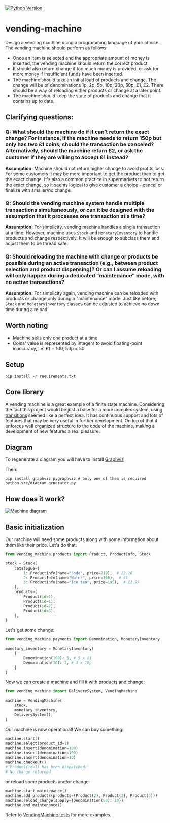 [![Python Version](https://img.shields.io/badge/python-3.10+-blue.svg)](https://www.python.org/)

# vending-machine

Design a vending machine using a programming language of your choice. The vending machine should perform as follows:

- Once an item is selected and the appropriate amount of money is inserted, the vending machine should return the correct product.
- It should also return change if too much money is provided, or ask for more money if insufficient funds have been inserted.
- The machine should take an initial load of products and change. The change will be of denominations 1p, 2p, 5p, 10p, 20p, 50p, £1, £2. There should be a way of reloading either products or change at a later point.
- The machine should keep the state of products and change that it contains up to date.


## Clarifying questions:

### Q: What should the machine do if it can’t return the exact change? For instance, if the machine needs to return 150p but only has two £1 coins, should the transaction be canceled? Alternatively, should the machine return £2, or ask the customer if they are willing to accept £1 instead?

**Assumption:** Machine should not return higher change to avoid profits loss. For some customers it may be more important to get the product than to get the exact change. It's also a common practice in supermarkets to not return the exact change, so it seems logical to give customer a choice - cancel or finalize with smaller/no change.

### Q: Should the vending machine system handle multiple transactions simultaneously, or can it be designed with the assumption that it processes one transaction at a time?

**Assumption:** For simplicity, vending machine handles a single transaction at a time. However, machine uses `Stock` and `MonetaryInventory` to handle products and change respectively. It will be enough to subclass them and adjust them to be thread safe.

### Q: Should reloading the machine with change or products be possible during an active transaction (e.g., between product selection and product dispensing)? Or can I assume reloading will only happen during a dedicated "maintenance" mode, with no active transactions?
**Assumption:** For simplicity again, vending machine can be reloaded with products or change only during a "maintenance" mode. Just like before, `Stock` and `MonetaryInventory` classes can be adjusted to achieve no down time during a reload.

## Worth noting

- Machine sells only one product at a time
- Coins' value is represented by integers to avoid floating-point inaccuracy, i.e. £1 = 100, 50p = 50



## Setup
```pip install -r requirements.txt```


## Core library
A vending machine is a great example of a finite state machine. Considering the fact this project would be just a base for a more complex system, using [transitions](https://github.com/pytransitions/transitions/) seemed like a perfect idea. It has continuous support and lots of features that may be very useful in further development. On top of that it enforces well organized structure to the code of the machine, making a development of new features a real pleasure.

## Diagram
To regenerate a diagram you will have to install [Graphviz](https://graphviz.org/download/)

Then:

    pip install graphviz pygraphviz # only one of them is required
    python src/diagram_generator.py

## How does it work?

![Machine diagram](https://raw.github.com/Bezduszny/vending-machine/main/vending_machine_diagram.png)


## Basic initialization

Our machine will need some products along with some information about them like their price. Let's do that:


```python
from vending_machine.products import Product, ProductInfo, Stock

stock = Stock(
    catalogue={
        1: ProductInfo(name="Soda", price=210),  # £2.10
        2: ProductInfo(name="Water", price=100),  # £1
        3: ProductInfo(name="Ice tea", price=195),  # £1.95
    },
    products=(
        Product(id=1),
        Product(id=1),
        Product(id=2),
        Product(id=3),
    ),
)
```

Let's get some change:

```python
from vending_machine.payments import Denomination, MonetaryInventory

monetary_inventory = MonetaryInventory(
    {
        Denomination(100): 5, # 5 x £1
        Denomination(10): 3, # 3 x 10p
    }
)
```

Now we can create a machine and fill it with products and change:

```python
from vending_machine import DeliverySystem, VendingMachine

machine = VendingMachine(
    stock,
    monetary_inventory,
    DeliverySystem(),
)

```

Our machine is now operational! We can buy something:

```python
machine.start()
machine.select(product_id=1)
machine.insert(denomination=100)
machine.insert(denomination=100)
machine.insert(denomination=10)
machine.checkout()
# Product(id=1) has been dispatched!
# No change returned
```

or reload some products and/or change:

```python
machine.start_maintenance()
machine.add_products(products=(Product(2), Product(2), Product(3)))
machine.reload_change(supply={Denomination(50): 10})
machine.end_maintenance()
```

Refer to [VendingMachine tests](https://github.com/Bezduszny/vending-machine/blob/main/src/tests/test_vending_machine.py) for more examples.